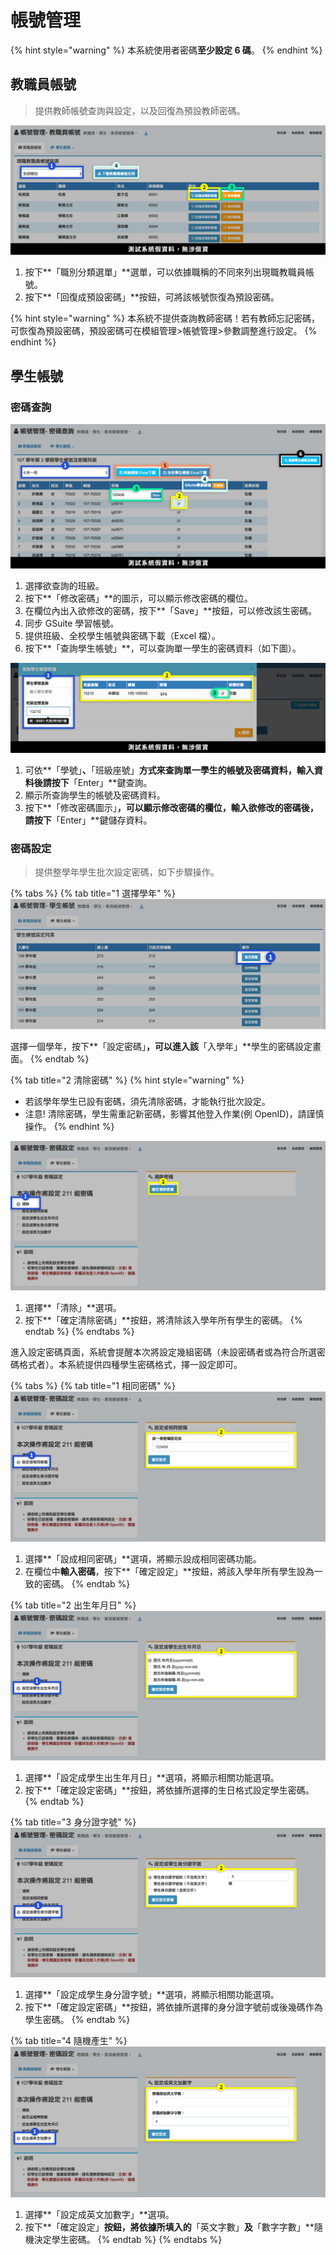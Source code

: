 # 帳號管理

{% hint style="warning" %}
本系統使用者密碼**至少設定 6 碼**。
{% endhint %}

## 教職員帳號

> 提供教師帳號查詢與設定，以及回復為預設教師密碼。

![](../.gitbook/assets/teacher-account.png)

1. 按下**「職別分類選單」**選單，可以依據職稱的不同來列出現職教職員帳號。
2. 按下**「回復成預設密碼」**按鈕，可將該帳號恢復為預設密碼。

{% hint style="warning" %}
本系統不提供查詢教師密碼！若有教師忘記密碼，可恢復為預設密碼，預設密碼可在模組管理>帳號管理>參數調整進行設定。
{% endhint %}

## 學生帳號

### 密碼查詢

![](../.gitbook/assets/student-account-list.png)

1. 選擇欲查詢的班級。
2. 按下**「修改密碼」**的圖示，可以顯示修改密碼的欄位。
3. 在欄位內出入欲修改的密碼，按下**「Save」**按鈕，可以修改該生密碼。
4. 同步 GSuite 學習帳號。
5. 提供班級、全校學生帳號與密碼下載（Excel 檔）。
6. 按下**「查詢學生帳號」**，可以查詢單一學生的密碼資料（如下圖）。

![](../.gitbook/assets/student-account-list2.png)

1. 可依**「學號」**、**「班級座號」**方式來查詢單一學生的帳號及密碼資料，輸入資料後請按下**「Enter」**鍵查詢。
2. 顯示所查詢學生的帳號及密碼資料。
3. 按下**「修改密碼圖示」**，可以顯示修改密碼的欄位，輸入欲修改的密碼後，請按下**「Enter」**鍵儲存資料。

### 密碼設定

> 提供整學年學生批次設定密碼，如下步驟操作。

{% tabs %}
{% tab title="1 選擇學年" %}
![](../.gitbook/assets/student-account.png)

選擇一個學年，按下**「設定密碼」**，可以進入該**「入學年」**學生的密碼設定畫面。
{% endtab %}

{% tab title="2 清除密碼" %}
{% hint style="warning" %}
* 若該學年學生已設有密碼，須先清除密碼，才能執行批次設定。
* 注意! 清除密碼，學生需重記新密碼，影響其他登入作業(例 OpenID)，請謹慎操作。
{% endhint %}

![](../.gitbook/assets/student-account2.png)

1. 選擇**「清除」**選項。
2. 按下**「確定清除密碼」**按鈕，將清除該入學年所有學生的密碼。
{% endtab %}
{% endtabs %}

進入設定密碼頁面，系統會提醒本次將設定幾組密碼（未設密碼者或為符合所選密碼格式者）。本系統提供四種學生密碼格式，擇一設定即可。

{% tabs %}
{% tab title="1 相同密碼" %}
![](../.gitbook/assets/student-account3.png)

1. 選擇**「設成相同密碼」**選項，將顯示設成相同密碼功能。
2. 在欄位中**輸入密碼**，按下**「確定設定」**按鈕，將該入學年所有學生設為一致的密碼。
{% endtab %}

{% tab title="2 出生年月日" %}
![](../.gitbook/assets/student-account4.png)

1. 選擇**「設定成學生出生年月日」**選項，將顯示相關功能選項。
2. 按下**「確定設定密碼」**按鈕，將依據所選擇的生日格式設定學生密碼。
{% endtab %}

{% tab title="3 身分證字號" %}
![](../.gitbook/assets/student-account5.png)

1. 選擇**「設定成學生身分證字號」**選項，將顯示相關功能選項。
2. 按下**「確定設定密碼」**按鈕，將依據所選擇的身分證字號前或後幾碼作為學生密碼。
{% endtab %}

{% tab title="4 隨機產生" %}
![](../.gitbook/assets/student-account6.png)

1. 選擇**「設定成英文加數字」**選項。
2. 按下**「確定設定」**按鈕，將依據所填入的**「英文字數」**及**「數字字數」**隨機決定學生密碼。
{% endtab %}
{% endtabs %}
